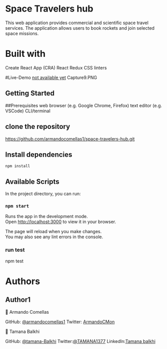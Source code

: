 # Space Travelers hub

This web application provides commercial and scientific space travel services. The application allows users to book rockets and join selected space missions.

# Built with
Create React App (CRA)
React
Redux
CSS
linters

#Live-Demo
[not available yet]()
Capture9.PNG

## Getting Started

##Prerequisites
web browser (e.g. Google Chrome, Firefox)
text editor (e.g. VSCode)
CLI/terminal

## clone the repository 
https://github.com/armandocomellas1/space-travelers-hub.git

## Install dependencies
    npm install

## Available Scripts

In the project directory, you can run:

### `npm start`

Runs the app in the development mode.\
Open [http://localhost:3000](http://localhost:3000) to view it in your browser.

The page will reload when you make changes.\
You may also see any lint errors in the console.

### run test
  npm test

# Authors

## Author1
👤 Armando Comellas

GitHub: [@armandocomellas1](https://github.com/armandocomellas1)
Twitter: [ArmandoCMon](https://twitter.com/ArmandoCMon)

👤 Tamana Balkhi

GitHub: [@tamana-Balkhi](https://github.com/tamana-Balkhi)
Twitter:[@TAMANA1377](https://twitter.com/TAMANA1377)
LinkedIn:[Tamana balkhi](https://www.linkedin.com/in/tamana-balkhi-1212171b6/)
